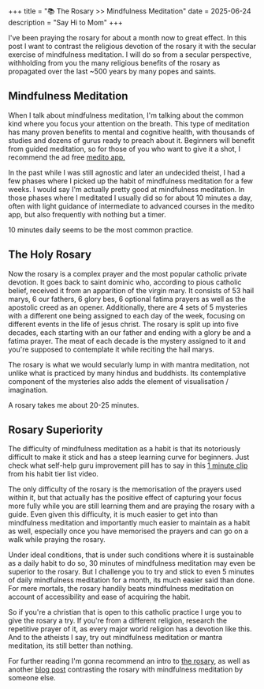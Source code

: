 +++
title = "📚 The Rosary >> Mindfulness Meditation"
date = 2025-06-24
description = "Say Hi to Mom"
+++

I've been praying the rosary for about a month now to great effect.
In this post I want to contrast the religious devotion of the rosary it with the secular exercise of mindfulness meditation.
I will do so from a secular perspective, withholding from you the many religious benefits of the rosary as propagated over the last ~500 years by many popes and saints.

## Mindfulness Meditation

When I talk about mindfulness meditation, I'm talking about the common kind where you focus your attention on the breath.
This type of meditation has many proven benefits to mental and cognitive health, with thousands of studies and dozens of gurus ready to preach about it.
Beginners will benefit from guided meditation, so for those of you who want to give it a shot, I recommend the ad free [medito app.](https://meditofoundation.org/)

In the past while I was still agnostic and later an undecided theist, I had a few phases where I picked up the habit of mindfulness meditation for a few weeks.
I would say I'm actually pretty good at mindfulness meditation. In those phases where I meditated I usually did so for about 10 minutes a day, often with light guidance of intermediate to advanced courses in the medito app, but also frequently with nothing but a timer.

10 minutes daily seems to be the most common practice.

## The Holy Rosary

Now the rosary is a complex prayer and the most popular catholic private devotion.
It goes back to saint dominic who, according to pious catholic belief, received it from an apparition of the virgin mary.
It consists of 53 hail marys, 6 our fathers, 6 glory bes, 6 optional fatima prayers as well as the apostolic creed as an opener.
Additionally, there are 4 sets of 5 mysteries with a different one being assigned to each day of the week, focusing on different events in the life of jesus christ.
The rosary is split up into five decades, each starting with an our father and ending with a glory be and a fatima prayer. The meat of each decade is the mystery assigned to it and you're supposed to contemplate it while reciting the hail marys.

The rosary is what we would secularly lump in with mantra meditation, not unlike what is practiced by many hindus and buddhists. Its contemplative component of the mysteries also adds the element of visualisation / imagination.

A rosary takes me about 20-25 minutes.

## Rosary Superiority

The difficulty of mindfulness meditation as a habit is that its notoriously difficult to make it stick and has a steep learning curve for beginners. Just check what self-help guru improvement pill has to say in this [1 minute clip](https://youtu.be/GriR73kSvPY?feature=shared&t=1313) from his habit tier list video.

The only difficulty of the rosary is the memorisation of the prayers used within it, but that actually has the positive effect of capturing your focus more fully while you are still learning them and are praying the rosary with a guide.
Even given this difficulty, it is much easier to get into than mindfulness meditation and importantly much easier to maintain as a habit as well, especially once you have memorised the prayers and can go on a walk while praying the rosary.

Under ideal conditions, that is under such conditions where it is sustainable as a daily habit to do so, 30 minutes of mindfulness meditation may even be superior to the rosary. But I challenge you to try and stick to even 5 minutes of daily mindfulness meditation for a month, its much easier said than done.
For mere mortals, the rosary handily beats mindfulness meditation on account of accessibility and ease of acquiring the habit.

So if you're a christian that is open to this catholic practice I urge you to give the rosary a try.
If you're from a different religion, research the repetitive prayer of it, as every major world religion has a devotion like this.
And to the atheists I say, try out mindfulness meditation or mantra meditation, its still better than nothing.

For further reading I'm gonna recommend an intro to [the rosary](https://youtu.be/iMQ_CRYWHME), as well as another [blog post](https://www.rosarymeds.com/why-rosary-meditation-is-the-best-meditation/) contrasting the rosary with mindfulness meditation by someone else.
